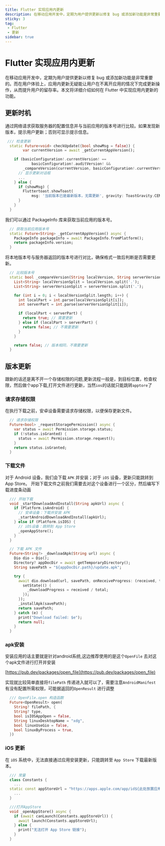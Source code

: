 ```yaml
---
title: Flutter 实现应用内更新
description: 在移动应用开发中，定期为用户提供更新以修复 bug 或添加新功能是非常重要的。而在用户体验上，应用内更新无疑能让用户在不离开应用的情况下完成更新操作，从而提升用户的留存率。本文将详细介绍如何在 Flutter 中实现应用内更新的功能。
sticky: 3
tag:
 - Flutter
 - 更新
sidebar: true
---
```


# Flutter 实现应用内更新

在移动应用开发中，定期为用户提供更新以修复 bug 或添加新功能是非常重要的。而在用户体验上，应用内更新无疑能让用户在不离开应用的情况下完成更新操作，从而提升用户的留存率。本文将详细介绍如何在 Flutter 中实现应用内更新的功能。

## 更新时机

通过网络请求获取服务器的配置信息并与当前应用的版本号进行比较。如果发现新版本，提示用户更新；否则可显示提示信息。

```dart 
 /// 检查更新
  static Future<void> checkUpdate({bool showMsg = false}) {
        var currentVersion = await _getCurrentAppVersion();

    if (basicConfiguration!.currentVersion! ==
            basicConfiguration!.auditVersion! &&
        _compareVersion(currentVersion, basicConfiguration!.currentVersion!)) {
      // 显示更新对话框
      ...
    } else {
      if (showMsg) {
        Fluttertoast.showToast(
            msg: '当前版本已是最新版本，无需更新', gravity: ToastGravity.CENTER);
      }
    }
  }

```
我们可以通过 PackageInfo 库来获取当前应用的版本号。
```dart
  // 获取当前应用版本号
  static Future<String> _getCurrentAppVersion() async {
    PackageInfo packageInfo = await PackageInfo.fromPlatform();
    return packageInfo.version;
  }

```
将本地版本号与服务器返回的版本号进行对比，确保格式一致后判断是否需要更新。
```dart
  // 比较版本号
  static bool _compareVersion(String localVersion, String serverVersion) {
    List<String> localVersionSplit = localVersion.split('.');
    List<String> serverVersionSplit = serverVersion.split('.');

    for (int i = 0; i < localVersionSplit.length; i++) {
      int localPart = int.parse(localVersionSplit[i]);
      int serverPart = int.parse(serverVersionSplit[i]);

      if (localPart < serverPart) {
        return true; // 需要更新
      } else if (localPart > serverPart) {
        return false; // 不需要更新
      }
    }

    return false; // 版本相同，不需要更新
  }

```

## 版本更新

跟新的话还是离不开一个存储权限的问题,更新流程一般是，到目标位置，检查权限，然后做个app下载,打开文件进行更新，当然`ios`的话就只能跳转`apptore`了

### 请求存储权限

在执行下载之前，安卓设备需要请求存储权限，以便保存更新文件。
```dart
  // 请求存储权限
  Future<bool> _requestStoragePermission() async {
    var status = await Permission.storage.status;
    if (!status.isGranted) {
      status = await Permission.storage.request();
    }
    return status.isGranted;
  }
```

### 下载文件
对于 Android 设备，我们会下载 `APK` 并安装；对于 `iOS` 设备，更新只能跳转到 App Store。
开始下载文件之前我们需要去对这个设备进行一个区分，然后编写下载进度条动画

```dart
  /// 开始下载
  void _startDownloadAndInstall(String apkUrl) async {
    if (Platform.isAndroid) {
      // 安卓设备：下载并安装 APK
      _startAndroidDownloadAndInstall(apkUrl);
    } else if (Platform.isIOS) {
      // iOS设备：跳转到 App Store
      _openAppStore();
    }
  }

  // 下载 APK 文件
  Future<String?> _downloadApk(String url) async {
    Dio dio = Dio();
    Directory? appDocDir = await getTemporaryDirectory();
    String savePath = "${appDocDir.path}/update.apk";

    try {
      await dio.download(url, savePath, onReceiveProgress: (received, total) {
        setState(() {
          _downloadProgress = received / total;
        });
      });
      _installApk(savePath);
      return savePath;
    } catch (e) {
      print("Download failed: $e");
      return null;
    }
  }
```

### apk安装

安装应用的话主要就是针对android系统,这边推荐使用的是这个`OpenFile` 去对这个apk文件进行打开并安装

[https://pub.dev/packages/open_file](https://pub.dev/packages/open_file)

实现就比较简单直接将`filePath` 传递进入就可以了，需要注意`AndroidManifest` 有没有配置所需权限，可能据返回的`OpenResult` 进行调整

```dart
  /// OpenFile.open 构造函数
  Future<OpenResult> open(
    String? filePath, {
    String? type,
    bool isIOSAppOpen = false,
    String linuxDesktopName = "xdg",
    bool linuxUseGio = false,
    bool linuxByProcess = true,
  })

```

###  iOS 更新

在 `iOS` 系统中，无法直接通过应用安装更新，只能跳转至 `App Store` 下载最新版本。

```dart
  /// 常量
  class Constants {
    ...
  static const appStoreUrl = "https://apps.apple.com/app/id${此处放置应用的id}";
    ...
  }

  ///打开AppStore
  void _openAppStore() async {
    if (await canLaunch(Constants.appStoreUrl)) {
      await launch(Constants.appStoreUrl);
    } else {
      print("无法打开 App Store 链接");
    }
  }
```


